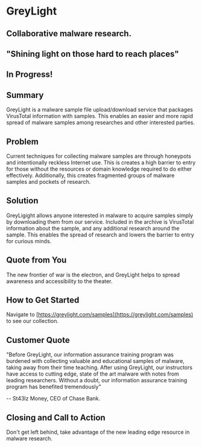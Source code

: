 # GreyLight #

## Collaborative malware research. ##

## "Shining light on those hard to reach places"  ##

## In Progress! ##

## Summary ##
  GreyLight is a malware sample file upload/download service that packages VirusTotal information with samples. This enables
an easier and more rapid spread of malware samples among researches and other interested parties. 

## Problem ##
 Current techniques for collecting malware samples are through honeypots and intentionally reckless Internet use. This is
creates a high barrier to entry for those without the resources or domain knowledge required to do either effectively. Additionally,
this creates fragmented groups of malware samples and pockets of research.

## Solution ##
  GreyLigight allows anyone interested in malware to acquire samples simply by downloading them from our service. Included in the archive
is VirusTotal information about the sample, and any additional research around the sample. This enables the spread of research and lowers the barrier
to entry for curious minds.

## Quote from You ##
The new frontier of war is the electron, and GreyLight helps to spread awareness and accessibility to the theater.

## How to Get Started ##
  Navigate to [https://greylight.com/samples](https://greylight.com/samples) to see our collection.

## Customer Quote ##
  "Before GreyLight, our information assurance training program was burdened with collecting valuable and educational samples of malware,
taking away from their time teaching. After using GreyLight, our instructors have access to cutting edge, state of the art malware with
notes from leading researchers. Without a doubt, our information assurance training program has benefited tremendously"

  -- St43lz Money, CEO of Chase Bank.

## Closing and Call to Action ##
  Don't get left behind, take advantage of the new leading edge resource in malware research.
